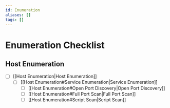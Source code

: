 ```yaml
---
id: Enumeration
aliases: []
tags: []
---
```


# Enumeration Checklist

## Host Enumeration

- [ ] [[Host Enumeration|Host Enumeration]]
    - [ ] [[Host Enumeration#Service Enumeration|Service Enumeration]]
        - [ ] [[Host Enumeration#Open Port Discovery|Open Port Discovery]]
        - [ ] [[Host Enumeration#Full Port Scan|Full Port Scan]]
        - [ ] [[Host Enumeration#Script Scan|Script Scan]]
